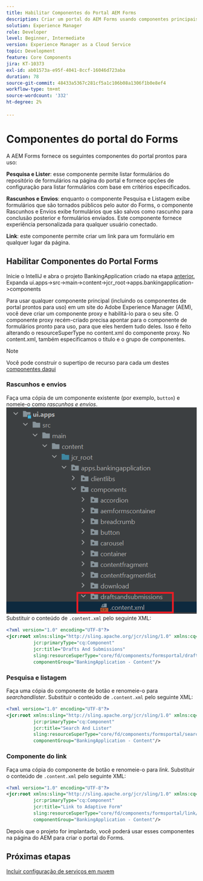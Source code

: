```yaml
---
title: Habilitar Componentes do Portal AEM Forms
description: Criar um portal do AEM Forms usando componentes principais
solution: Experience Manager
role: Developer
level: Beginner, Intermediate
version: Experience Manager as a Cloud Service
topic: Development
feature: Core Components
jira: KT-10373
exl-id: ab01573a-e95f-4041-8ccf-16046d723aba
duration: 78
source-git-commit: 48433a5367c281cf5a1c106b08a1306f1b0e8ef4
workflow-type: tm+mt
source-wordcount: '332'
ht-degree: 2%

---
```


# Componentes do portal do Forms

A AEM Forms fornece os seguintes componentes do portal prontos para uso:

**Pesquisa e Lister**: esse componente permite listar formulários do repositório de formulários na página do portal e fornece opções de configuração para listar formulários com base em critérios especificados.

**Rascunhos e Envios**: enquanto o componente Pesquisa e Listagem exibe formulários que são tornados públicos pelo autor do Forms, o componente Rascunhos e Envios exibe formulários que são salvos como rascunho para conclusão posterior e formulários enviados. Este componente fornece experiência personalizada para qualquer usuário conectado.

**Link**: este componente permite criar um link para um formulário em qualquer lugar da página.

## Habilitar Componentes do Portal Forms

Inicie o IntelliJ e abra o projeto BankingApplication criado na etapa [anterior.](./getting-started.md) Expanda ui.apps->src->main->content->jcr_root->apps.bankingapplication->components

Para usar qualquer componente principal (incluindo os componentes de portal prontos para uso) em um site do Adobe Experience Manager (AEM), você deve criar um componente proxy e habilitá-lo para o seu site.
O componente proxy recém-criado precisa apontar para o componente de formulários pronto para uso, para que eles herdem tudo deles. Isso é feito alterando o resourceSuperType no content.xml do componente proxy. No content.xml, também especificamos o título e o grupo de componentes.
>[!NOTE]
>
> Você pode construir o supertipo de recurso para cada um destes [componentes daqui](https://github.com/adobe/aem-core-forms-components/tree/master/ui.apps/src/main/content/jcr_root/apps/core/fd/components/formsportal)


### Rascunhos e envios

Faça uma cópia de um componente existente (por exemplo, `button`) e nomeie-o como _rascunhos e envios_.
![rascunhos e envios](assets/forms-portal-components2.png)
Substituir o conteúdo de `.content.xml` pelo seguinte XML:

```xml
<?xml version="1.0" encoding="UTF-8"?>
<jcr:root xmlns:sling="http://sling.apache.org/jcr/sling/1.0" xmlns:cq="http://www.day.com/jcr/cq/1.0" xmlns:jcr="http://www.jcp.org/jcr/1.0"
          jcr:primaryType="cq:Component"
          jcr:title="Drafts And Submissions"
          sling:resourceSuperType="core/fd/components/formsportal/draftsandsubmissions/v1/draftsandsubmissions"
          componentGroup="BankingApplication - Content"/>
```

### Pesquisa e listagem

Faça uma cópia do componente de botão e renomeie-o para _searchandlister_.
Substituir o conteúdo de `.content.xml` pelo seguinte XML:


```xml
<?xml version="1.0" encoding="UTF-8"?>
<jcr:root xmlns:sling="http://sling.apache.org/jcr/sling/1.0" xmlns:cq="http://www.day.com/jcr/cq/1.0" xmlns:jcr="http://www.jcp.org/jcr/1.0"
          jcr:primaryType="cq:Component"
          jcr:title="Search And Lister"
          sling:resourceSuperType="core/fd/components/formsportal/searchlister/v1/searchlister"
          componentGroup="BankingApplication - Content"/>
```

### Componente do link

Faça uma cópia do componente de botão e renomeie-o para _link_.
Substituir o conteúdo de `.content.xml` pelo seguinte XML:


```xml
<?xml version="1.0" encoding="UTF-8"?>
<jcr:root xmlns:sling="http://sling.apache.org/jcr/sling/1.0" xmlns:cq="http://www.day.com/jcr/cq/1.0" xmlns:jcr="http://www.jcp.org/jcr/1.0"
          jcr:primaryType="cq:Component"
          jcr:title="Link to Adaptive Form"
          sling:resourceSuperType="core/fd/components/formsportal/link/v2/link"
          componentGroup="BankingApplication - Content"/>
```

Depois que o projeto for implantado, você poderá usar esses componentes na página do AEM para criar o portal do Forms.

## Próximas etapas

[Incluir configuração de serviços em nuvem](./azure-storage-fdm.md)
